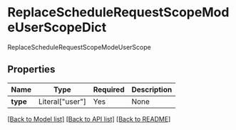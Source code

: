 # ReplaceScheduleRequestScopeModeUserScopeDict

ReplaceScheduleRequestScopeModeUserScope

## Properties
| Name | Type | Required | Description |
| ------------ | ------------- | ------------- | ------------- |
**type** | Literal["user"] | Yes | None |


[[Back to Model list]](../../../../README.md#models-v2-link) [[Back to API list]](../../../../README.md#apis-v2-link) [[Back to README]](../../../../README.md)

